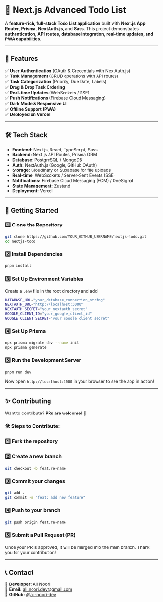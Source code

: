 # 🚀 Next.js Advanced Todo List

A **feature-rich, full-stack Todo List application** built with **Next.js App Router**, **Prisma**, **NextAuth.js**, and **Sass**. This project demonstrates **authentication, API routes, database integration, real-time updates, and PWA capabilities**.

---

## 📌 Features

✅ **User Authentication** (OAuth & Credentials with NextAuth.js)  
✅ **Task Management** (CRUD operations with API routes)  
✅ **Task Categorization** (Priority, Due Date, Labels)  
✅ **Drag & Drop Task Ordering**  
✅ **Real-time Updates** (WebSockets / SSE)  
✅ **Push Notifications** (Firebase Cloud Messaging)  
✅ **Dark Mode & Responsive UI**  
✅ **Offline Support (PWA)**  
✅ **Deployed on Vercel**

---

## 🛠️ Tech Stack

- **Frontend:** Next.js, React, TypeScript, Sass
- **Backend:** Next.js API Routes, Prisma ORM
- **Database:** PostgreSQL / MongoDB
- **Auth:** NextAuth.js (Google, GitHub OAuth)
- **Storage:** Cloudinary or Supabase for file uploads
- **Real-time:** WebSockets / Server-Sent Events (SSE)
- **Notifications:** Firebase Cloud Messaging (FCM) / OneSignal
- **State Management:** Zustand
- **Deployment:** Vercel

---

## 🚀 Getting Started

### 1️⃣ Clone the Repository

```sh
git clone https://github.com/YOUR_GITHUB_USERNAME/nextjs-todo.git
cd nextjs-todo
```

### 2️⃣ Install Dependencies

```sh
pnpm install
```

### 3️⃣ Set Up Environment Variables

Create a `.env` file in the root directory and add:

```sh
DATABASE_URL="your_database_connection_string"
NEXTAUTH_URL="http://localhost:3000"
NEXTAUTH_SECRET="your_nextauth_secret"
GOOGLE_CLIENT_ID="your_google_client_id"
GOOGLE_CLIENT_SECRET="your_google_client_secret"
```

### 4️⃣ Set Up Prisma

```sh
npx prisma migrate dev --name init
npx prisma generate
```

### 5️⃣ Run the Development Server

```sh
pnpm run dev
```

Now open `http://localhost:3000` in your browser to see the app in action!

---

## ✨ Contributing

Want to contribute? **PRs are welcome!** 🚀

### 🛠️ Steps to Contribute:

### 1️⃣ **Fork the repository**

### 2️⃣ **Create a new branch**

```sh
git checkout -b feature-name
```

### 3️⃣ Commit your changes

```sh
git add .
git commit -m "feat: add new feature"
```

### 4️⃣ Push to your branch

```sh
git push origin feature-name
```

### 5️⃣ Submit a Pull Request (PR)

Once your PR is approved, it will be merged into the main branch. Thank you for your contribution!

---

## 📞 Contact

💬 **Developer:** Ali Noori  
📧 **Email:** [ali.noori.dev@gmail.com](mailto:ali.noori.dev@gmail.com)  
🔗 **GitHub:** [@ali-noori-dev](https://github.com/ali-noori-dev)
